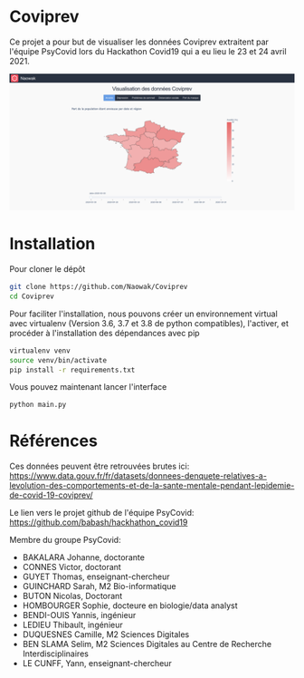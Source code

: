 # Coviprev

Ce projet a pour but de visualiser les données Coviprev extraitent par l'équipe PsyCovid lors du Hackathon Covid19 qui a eu lieu le 23 et 24 avril 2021.

![Screenshot](assets/screenshot.png)

# Installation
Pour cloner le dépôt
```bash
git clone https://github.com/Naowak/Coviprev
cd Coviprev
```
Pour faciliter l'installation, nous pouvons créer un environnement virtual avec virtualenv (Version 3.6, 3.7 et 3.8 de python compatibles), l'activer, et procéder à l'installation des dépendances avec pip
```bash
virtualenv venv
source venv/bin/activate
pip install -r requirements.txt
```
Vous pouvez maintenant lancer l'interface
```bash
python main.py
```

# Références
Ces données peuvent être retrouvées brutes ici:  
https://www.data.gouv.fr/fr/datasets/donnees-denquete-relatives-a-levolution-des-comportements-et-de-la-sante-mentale-pendant-lepidemie-de-covid-19-coviprev/  

Le lien vers le projet github de l'équipe PsyCovid:  
https://github.com/babash/hackhathon_covid19  

Membre du groupe PsyCovid:
- BAKALARA Johanne, doctorante
- CONNES Victor, doctorant
- GUYET Thomas, enseignant-chercheur
- GUINCHARD Sarah, M2 Bio-informatique
- BUTON Nicolas, Doctorant
- HOMBOURGER Sophie, docteure en biologie/data analyst
- BENDI-OUIS Yannis, ingénieur
- LEDIEU Thibault, ingénieur
- DUQUESNES Camille, M2 Sciences Digitales
- BEN SLAMA Selim, M2 Sciences Digitales au Centre de Recherche Interdisciplinaires
- LE CUNFF, Yann, enseignant-chercheur


